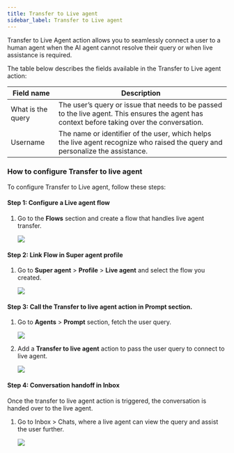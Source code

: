 ```yaml
---
title: Transfer to Live agent  
sidebar_label: Transfer to Live agent 
---
```



Transfer to Live Agent action allows you to seamlessly connect a user to a human agent when the AI agent cannot resolve their query or when live assistance is required.

The table below describes the fields available in the Transfer to Live agent action:

Field name | Description
-----------|------------
What is the query | The user’s query or issue that needs to be passed to the live agent. This ensures the agent has context before taking over the conversation.
Username | The name or identifier of the user, which helps the live agent recognize who raised the query and personalize the assistance.

### How to configure Transfer to live agent

To configure Transfer to Live agent, follow these steps:

#### Step 1: Configure a Live agent flow

1. Go to the **Flows** section and create a flow that handles live agent transfer.

      ![](https://cdn.yellowmessenger.com/assets/yellow-docs/live-agent-flow.png)
      
#### Step 2: Link Flow in Super agent profile
      
1. Go to **Super agent** > **Profile** > **Live agent** and select the flow you created.

   ![](https://cdn.yellowmessenger.com/assets/yellow-docs/profile-live-agent.png)
   
#### Step 3: Call the Transfer to live agent action in Prompt section.
   
1. Go to **Agents** > **Prompt** section, fetch the user query.

     ![](https://cdn.yellowmessenger.com/assets/yellow-docs/user-query.png)
     
4.  Add a **Transfer to live agent** action to pass the user query to connect to live agent.

     ![](https://cdn.yellowmessenger.com/assets/yellow-docs/live-chat-action.png)
     
#### Step 4: Conversation handoff in Inbox

Once the transfer to live agent action is triggered, the conversation is handed over to the live agent. 

1. Go to Inbox > Chats, where a live agent can view the query and assist the user further.

    ![](https://cdn.yellowmessenger.com/assets/yellow-docs/inbox-agent.png)



   

   

     

     









